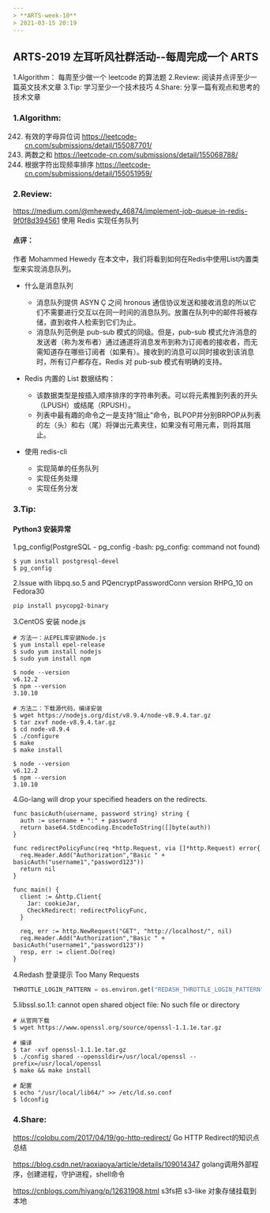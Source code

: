 ```yaml
---
> **ARTS-week-10**
> 2021-03-15 20:19
---
```



## ARTS-2019 左耳听风社群活动--每周完成一个 ARTS
1.Algorithm： 每周至少做一个 leetcode 的算法题
2.Review: 阅读并点评至少一篇英文技术文章
3.Tip: 学习至少一个技术技巧
4.Share: 分享一篇有观点和思考的技术文章

### 1.Algorithm:

242. 有效的字母异位词 https://leetcode-cn.com/submissions/detail/155087701/
1. 两数之和 https://leetcode-cn.com/submissions/detail/155068788/
451. 根据字符出现频率排序 https://leetcode-cn.com/submissions/detail/155051959/

### 2.Review:

https://medium.com/@mhewedy_46874/implement-job-queue-in-redis-9f0f8d394561
使用 Redis 实现任务队列
          

#### 点评：

作者 Mohammed Hewedy 在本文中，我们将看到如何在Redis中使用List内置类型来实现消息队列。

- 什么是消息队列
  - 消息队列提供 ASYN Ç 之间 hronous 通信协议发送和接收消息的所以它们不需要进行交互以在同一时间的消息队列。放置在队列中的邮件将被存储，直到收件人检索到它们为止。
  - 消息队列范例是 pub-sub 模式的同级。但是，pub-sub 模式允许消息的发送者（称为发布者）通过通道将消息发布到称为订阅者的接收者，而无需知道存在哪些订阅者（如果有）。接收到的消息可以同时接收到该消息时，所有订户都存在。Redis 对 pub-sub 模式有明确的支持。

- Redis 内置的 List 数据结构：
  - 该数据类型是按插入顺序排序的字符串列表。可以将元素推到列表的开头（LPUSH）或结尾（RPUSH）。
  - 列表中最有趣的命令之一是支持“阻止”命令，BLPOP并分别BRPOP从列表的左（头）和右（尾）将弹出元素夹住，如果没有可用元素，则将其阻止。

- 使用 redis-cli 
  - 实现简单的任务队列
  - 实现任务处理
  - 实现任务分发

### 3.Tip:

#### Python3 安装异常

1.pg_config(PostgreSQL - pg_config -bash: pg_config: command not found)

```shell
$ yum install postgresql-devel
$ pg_config
```

2.Issue with libpq.so.5 and PQencryptPasswordConn version RHPG_10 on Fedora30

```shell
pip install psycopg2-binary
```

3.CentOS 安装 node.js

```shell
# 方法一：从EPEL库安装Node.js
$ yum install epel-release
$ sudo yum install nodejs
$ sudo yum install npm

$ node --version
v6.12.2
$ npm --version
3.10.10

# 方法二：下载源代码，编译安装
$ wget https://nodejs.org/dist/v8.9.4/node-v8.9.4.tar.gz
$ tar zxvf node-v8.9.4.tar.gz
$ cd node-v8.9.4
$ ./configure
$ make
$ make install

$ node --version
v6.12.2
$ npm --version
3.10.10
```

4.Go-lang will drop your specified headers on the redirects.

```golang
func basicAuth(username, password string) string {
  auth := username + ":" + password
  return base64.StdEncoding.EncodeToString([]byte(auth))
}

func redirectPolicyFunc(req *http.Request, via []*http.Request) error{
  req.Header.Add("Authorization","Basic " + basicAuth("username1","password123"))
  return nil
}

func main() {
  client := &http.Client{
    Jar: cookieJar,
    CheckRedirect: redirectPolicyFunc,
  }

  req, err := http.NewRequest("GET", "http://localhost/", nil)
  req.Header.Add("Authorization","Basic " + basicAuth("username1","password123")) 
  resp, err := client.Do(req)
}
```
4.Redash 登录提示 Too Many Requests

```python
THROTTLE_LOGIN_PATTERN = os.environ.get("REDASH_THROTTLE_LOGIN_PATTERN", "5000/hour")
```

5.libssl.so.1.1: cannot open shared object file: No such file or directory

```shell
# 从官网下载
$ wget https://www.openssl.org/source/openssl-1.1.1e.tar.gz

# 编译
$ tar -xvf openssl-1.1.1e.tar.gz
$ ./config shared --openssldir=/usr/local/openssl --prefix=/usr/local/openssl
$ make && make install

# 配置
$ echo "/usr/local/lib64/" >> /etc/ld.so.conf
$ ldconfig
```


### 4.Share:

https://colobu.com/2017/04/19/go-http-redirect/
Go HTTP Redirect的知识点总结

https://blog.csdn.net/raoxiaoya/article/details/109014347
golang调用外部程序，创建进程，守护进程，shell命令

https://cnblogs.com/hiyang/p/12631908.html
s3fs把 s3-like 对象存储挂载到本地
